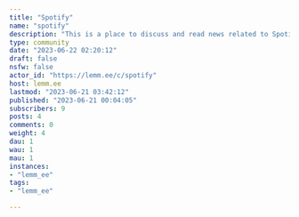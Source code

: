 ```yaml
---
title: "Spotify" 
name: "spotify"
description: "This is a place to discuss and read news related to Spotify. Playlists can be posted in the [Spotify playlist community.](https://lemm.ee/c/spotifyplaylists) Questions, and troubleshooting help is also welcome, as long as it isn't hostile to our community."
type: community
date: "2023-06-22 02:20:12"
draft: false
nsfw: false
actor_id: "https://lemm.ee/c/spotify"
host: lemm.ee
lastmod: "2023-06-21 03:42:12"
published: "2023-06-21 00:04:05"
subscribers: 9
posts: 4
comments: 0
weight: 4
dau: 1
wau: 1
mau: 1
instances:
- "lemm_ee"
tags: 
- "lemm_ee"

---
```


